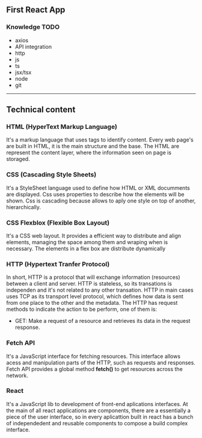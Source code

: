 ## First React App

### Knowledge TODO
- axios
- API integration
- http
- js
- ts
- jsx/tsx
- node
- git

--------
## Technical content

### HTML (HyperText Markup Language)

It's a markup language that uses tags to identify content. Every web page's are built in HTML, it is the main structure and the base. The HTML are represent the content layer, where the information seen on page is storaged.

### CSS (Cascading Style Sheets)

It's a StyleSheet language used to define how HTML or XML documments are displayed. Css uses properties to describe how the elements will be shown. Css is cascading because allows to aply one style on top of another, hierarchically.

### CSS Flexblox (Flexible Box Layout)

It's a CSS web layout. It provides a efficient way to distribute and align elements, managing the space among them and wraping when is necessary. The elements in a flex box are distribute dynamically

### HTTP (Hypertext Tranfer Protocol)

In short, HTTP is a protocol that will exchange information (resources) between a client and server. HTTP is stateless, so its transations is independen and it's not related to any other transation. HTTP in main cases uses TCP as its transport level protocol, which defines how data is sent from one place to the other and the metadata. The HTTP has request methods to indicate the action to be perform, one of them is:
- GET: Make a request of a resource and retrieves its data in the request response.

### Fetch API

It's a JavaScript interface for fetching resources. This interface allows acess and manipulation parts of the HTTP, such as requests and responses. Fetch API provides a global method **fetch()** to get resources across the network.

### React

It's a JavaScript lib to development of front-end aplications interfaces. At the main of all react applications are components, there are a essentially a piece of the user interface, so in every aplicattion built in react has a bunch of independedent and reusable components to compose a build complex interface.

###